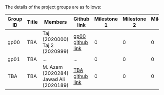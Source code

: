
The details of the project groups are as follows:

| Group ID | Title | Members | Github link |	Milestone 1 |	Milestone 2 |	Milestone 3 |	Milestone 4 |
| ---      | ----------- | ----------- | ----------- | ----------- | ----------- | ----------- | ----------- |
| gp00     | TBA   | Taj (2020000)<br>Taj 2 (2020999) | [gp00 github link](https://github.com/tajkhan/xv6-riscv-os-fall22) | 0 | 0 | 0 | 0 |
| gp01     | TBA   | ... | ... | 0 | 0 | 0 | 0 |
|   TBA   | TBA   | M. Azam (2020284)<br>Jawad Ali (2020189) | [TBA github link](https://github.com/AliJawad123/CS311_project) | 0 | 0 | 0 | 0 |

